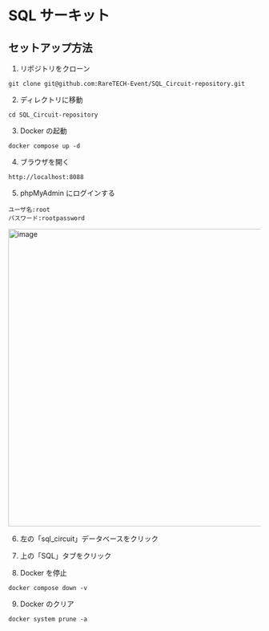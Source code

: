 # SQL サーキット

## セットアップ方法

1. リポジトリをクローン

```
git clone git@github.com:RareTECH-Event/SQL_Circuit-repository.git
```

2. ディレクトリに移動

```
cd SQL_Circuit-repository
```

3. Docker の起動

```
docker compose up -d
```

4. ブラウザを開く

```
http://localhost:8088
```

5. phpMyAdmin にログインする

```
ユーザ名:root
パスワード:rootpassword
```
<img width="803" height="593" alt="image" src="https://github.com/user-attachments/assets/dc85b89b-6180-484a-bc40-a8532cc6a95e" />



6. 左の「sql_circuit」データベースをクリック

7. 上の「SQL」タブをクリック

8. Docker を停止

```
docker compose down -v
```

9. Docker のクリア

```
docker system prune -a
```
